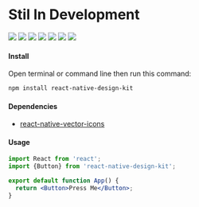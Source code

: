 # Stil In Development

<a href="https://www.npmjs.com/package/react-native-design-kit"><img src="https://img.shields.io/npm/v/react-native-design-kit.svg?style=flat-square"></a>
<a href="https://www.npmjs.com/package/react-native-design-kit"><img src="https://img.shields.io/npm/dm/react-native-design-kit.svg?style=flat-square"></a>
<a href="https://travis-ci.org/PrayaAmadigaPitasa/react-native-design-kit"><img src="https://travis-ci.org/PrayaAmadigaPitasa/react-native-design-kit.svg?"></a>
<a href="https://codecov.io/gh/PrayaAmadigaPitasa/react-native-design-kit"><img src="https://codecov.io/gh/PrayaAmadigaPitasa/react-native-design-kit/branch/master/graph/badge.svg"></a>
<a href="https://github.com/prettier/prettier"><img src="https://img.shields.io/badge/styled_with-prettier-ff69b4.svg"><a>
<a href="https://github.com/microsoft/TypeScript"><img src="https://img.shields.io/badge/built%20with-typescript-blue"><a>
<a href="https://opensource.org/licenses/MIT"><img src="https://img.shields.io/badge/License-MIT-blue.svg"></a>

#### Install

Open terminal or command line then run this command:

```sh
npm install react-native-design-kit
```

#### Dependencies

- [react-native-vector-icons](https://oblador.github.io/react-native-vector-icons/)

#### Usage

```jsx
import React from 'react';
import {Button} from 'react-native-design-kit';

export default function App() {
  return <Button>Press Me</Button>;
}
```
